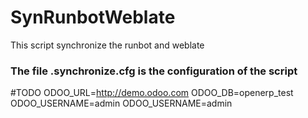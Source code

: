 # SynRunbotWeblate
This script synchronize the runbot and weblate

### The file .synchronize.cfg is the configuration of the script

#TODO
ODOO_URL=http://demo.odoo.com
ODOO_DB=openerp_test
ODOO_USERNAME=admin
ODOO_USERNAME=admin
